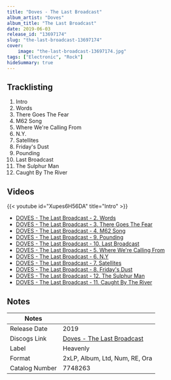 ```yaml
---
title: "Doves - The Last Broadcast"
album_artist: "Doves"
album_title: "The Last Broadcast"
date: 2019-06-03
release_id: "13697174"
slug: "the-last-broadcast-13697174"
cover:
    image: "the-last-broadcast-13697174.jpg"
tags: ["Electronic", "Rock"]
hideSummary: true
---
```


## Tracklisting
1. Intro
2. Words
3. There Goes The Fear
4. M62 Song
5. Where We're Calling From
6. N.Y.
7. Satellites
8. Friday's Dust
9. Pounding
10. Last Broadcast
11. The Sulphur Man
12. Caught By The River

## Videos
{{< youtube id="Xupes6H56DA" title="Intro" >}}
- [DOVES - The Last Broadcast - 2. Words](https://www.youtube.com/watch?v=jE9SnuxgEYw)
- [DOVES - The Last Broadcast - 3. There Goes The Fear](https://www.youtube.com/watch?v=JTWh62o8izQ)
- [DOVES - The Last Broadcast - 4. M62 Song](https://www.youtube.com/watch?v=Kl8s3LoTpDM)
- [DOVES - The Last Broadcast - 9. Pounding](https://www.youtube.com/watch?v=CnfVBTFaktw)
- [DOVES - The Last Broadcast - 10. Last Broadcast](https://www.youtube.com/watch?v=xYJ-OEGANFk)
- [DOVES - The Last Broadcast - 5. Where We're Calling From](https://www.youtube.com/watch?v=K6tKIMjdLpo)
- [DOVES - The Last Broadcast - 6. N.Y](https://www.youtube.com/watch?v=0hnNV2s8wWM)
- [DOVES - The Last Broadcast - 7. Satellites](https://www.youtube.com/watch?v=jSlTlo6s3YI)
- [DOVES - The Last Broadcast - 8. Friday's Dust](https://www.youtube.com/watch?v=maqHQq39Jm8)
- [DOVES - The Last Broadcast - 12. The Sulphur Man](https://www.youtube.com/watch?v=uPo4lqI46F8)
- [DOVES - The Last Broadcast - 11. Caught By The River](https://www.youtube.com/watch?v=7uU5kYy53WU)

## Notes

| Notes          |             |
| ---------------| ----------- |
| Release Date   | 2019 |
| Discogs Link   | [Doves - The Last Broadcast](https://www.discogs.com/release/13697174) |
| Label          | Heavenly |
| Format         | 2xLP, Album, Ltd, Num, RE, Ora |
| Catalog Number | 7748263 |

